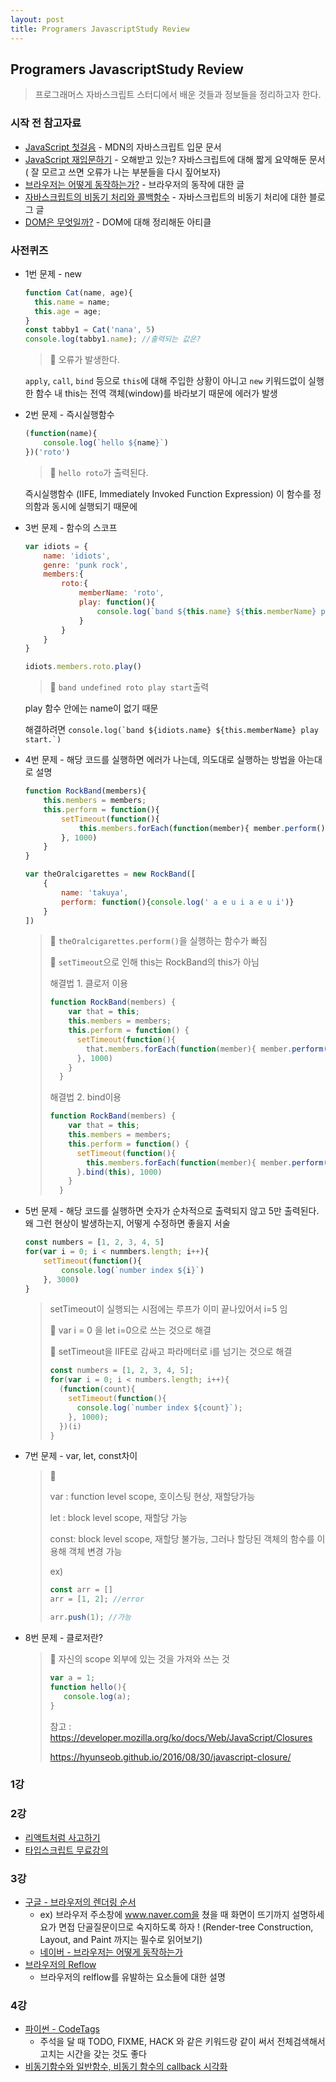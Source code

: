 ```yaml
---
layout: post
title: Programers JavascriptStudy Review
---
```




## Programers JavascriptStudy Review

>프로그래머스 자바스크립트 스터디에서 배운 것들과 정보들을 정리하고자 한다. 



### 시작 전 참고자료

- [JavaScript 첫걸음](https://developer.mozilla.org/ko/docs/Learn/JavaScript/First_steps) - MDN의 자바스크립트 입문 문서
- [JavaScript 재입문하기](https://developer.mozilla.org/ko/docs/A_re-introduction_to_JavaScript) - 오해받고 있는? 자바스크립트에 대해 짧게 요약해둔 문서 ( 잘 모르고 쓰면 오류가 나는 부분들을 다시 짚어보자)
- [브라우저는 어떻게 동작하는가?](https://d2.naver.com/helloworld/59361) - 브라우저의 동작에 대한 글
- [자바스크립트의 비동기 처리와 콜백함수](https://joshua1988.github.io/web-development/javascript/javascript-asynchronous-operation/) - 자바스크립트의 비동기 처리에 대한 블로그 글
- [DOM은 무엇일까?](https://wit.nts-corp.com/2019/02/14/5522) - DOM에 대해 정리해둔 아티클



### 사전퀴즈

- 1번 문제 - new

  ```javascript
  function Cat(name, age){
  	this.name = name;
  	this.age = age;
  }
  const tabby1 = Cat('nana', 5)
  console.log(tabby1.name); //출력되는 값은?
  ```

  > 🔑 오류가 발생한다. 

  `apply`, `call`, `bind` 등으로 `this`에 대해 주입한 상황이 아니고 `new` 키워드없이 실행한 함수 내 this는 전역 객체(window)를 바라보기 때문에 에러가 발생



- 2번 문제 - 즉시실행함수

  ```javascript
  (function(name){
      console.log(`hello ${name}`)
  })('roto')
  ```

  > 🔑  ```hello roto```가 출력된다.

  즉시실행함수 (IIFE, Immediately Invoked Function Expression) 이 함수를 정의함과 동시에 실행되기 때문에



- 3번 문제 - 함수의 스코프

  ```javascript
  var idiots = {
      name: 'idiots',
      genre: 'punk rock',
      members:{
          roto:{
              memberName: 'roto',
              play: function(){
                  console.log(`band ${this.name} ${this.memberName} play start`)
              }
          }
      }
  }
  
  idiots.members.roto.play()
  ```

  > 🔑 ```band undefined roto play start```출력

  play 함수 안에는 name이 없기 때문

  해결하려면  ```console.log(`band ${idiots.name} ${this.memberName} play start.`)```





- 4번 문제 - 해당 코드를 실행하면 에러가 나는데, 의도대로 실행하는 방법을 아는대로 설명

  ```javascript
  function RockBand(members){
      this.members = members;
      this.perform = function(){
          setTimeout(function(){
              this.members.forEach(function(member){ member.perform() })
          }, 1000)
      }
  }
  
  var theOralcigarettes = new RockBand([
      {
          name: 'takuya',
          perform: function(){console.log(' a e u i a e u i')}
      }
  ])
  ```

  > 🔑  ```theOralcigarettes.perform()```을 실행하는 함수가 빠짐
  >
  > 🔑 ```setTimeout```으로 인해 this는 RockBand의 this가 아님
  >
  > 해결법 1. 클로저 이용 
  >
  > ```javascript
  > function RockBand(members) {
  >     var that = this;
  >     this.members = members;
  >     this.perform = function() {
  >       setTimeout(function(){
  >         that.members.forEach(function(member){ member.perform() })
  >       }, 1000)
  >     }
  >   }
  > ```
  >
  > 해결법 2. bind이용
  >
  > ```javascript
  > function RockBand(members) {
  >     var that = this;
  >     this.members = members;
  >     this.perform = function() {
  >       setTimeout(function(){
  >         this.members.forEach(function(member){ member.perform() })
  >       }.bind(this), 1000)
  >     }
  >   }
  > ```



- 5번 문제 - 해당 코드를 실행하면 숫자가 순차적으로 출력되지 않고 5만 출력된다. 왜 그런 현상이 발생하는지, 어떻게 수정하면 좋을지 서술

  ```javascript
  const numbers = [1, 2, 3, 4, 5]
  for(var i = 0; i < nummbers.length; i++){
      setTimeout(function(){
          console.log(`number index ${i}`)
      }, 3000)
  }
  ```

  >  setTimeout이 실행되는 시점에는 루프가 이미 끝나있어서 i=5 임
  >
  > 🔑 var i = 0 을 let i=0으로 쓰는 것으로 해결
  >
  > 🔑 setTimeout을 IIFE로 감싸고 파라메터로 i를 넘기는 것으로 해결 
  >
  > ```javascript
  > const numbers = [1, 2, 3, 4, 5];
  > for(var i = 0; i < numbers.length; i++){ 
  >   (function(count){
  >     setTimeout(function(){
  >       console.log(`number index ${count}`);
  >     }, 1000);
  >   })(i)
  > }
  > ```





- 7번 문제 - var, let, const차이

  >🔑 
  >
  >var : function level scope, 호이스팅 현상, 재할당가능
  >
  >let : block level scope, 재할당 가능
  >
  >const: block level scope, 재할당 불가능, 그러나 할당된 객체의 함수를 이용해 객체 변경 가능
  >
  >ex)
  >
  >```javascript
  >const arr = []
  >arr = [1, 2]; //error
  >
  >arr.push(1); //가능
  >```



- 8번 문제 - 클로저란?

  >🔑  자신의 scope 외부에 있는 것을 가져와 쓰는 것
  >
  >``` javascript
  >var a = 1;
  >function hello(){
  >    console.log(a); 
  >}
  >```
  >
  >참고 : https://developer.mozilla.org/ko/docs/Web/JavaScript/Closures
  >
  >https://hyunseob.github.io/2016/08/30/javascript-closure/



### 1강 



### 2강  

-  [리액트처럼 사고하기](https://ko.reactjs.org/docs/thinking-in-react.html)
-  [타입스크립트 무료강의](https://www.inflearn.com/course/%ED%83%80%EC%9E%85%EC%8A%A4%ED%81%AC%EB%A6%BD%ED%8A%B8-%EC%BD%94%EB%A6%AC%EC%95%84-1705-%EA%B8%B0%EC%B4%88-%EC%84%B8%EB%AF%B8%EB%82%98#)





### 3강  

- [구글 - 브라우저의 렌더링 순서](https://developers.google.com/web/fundamentals/performance/critical-rendering-path/constructing-the-object-model)
  - ex) 브라우저 주소창에 www.naver.com을 쳤을 때 화면이 뜨기까지 설명하세요가 면접 단골질문이므로 숙지하도록 하자 ! (Render-tree Construction, Layout, and Paint 까지는 필수로 읽어보기)
  - [네이버 - 브라우저는 어떻게 동작하는가]( https://d2.naver.com/helloworld/59361)
- [브라우저의 Reflow](https://gist.github.com/paulirish/5d52fb081b3570c81e3a)
  - 브라우저의 relflow를 유발하는 요소들에 대한 설명



### 4강

- [파이썬 - CodeTags](https://www.python.org/dev/peps/pep-0350/#id22)
  - 주석을 달 때 TODO, FIXME, HACK 와 같은 키워드랑 같이 써서 전체검색해서 고치는 시간을 갖는 것도 좋다
- [비동기함수와 일반함수, 비동기 함수의 callback 시각화](http://latentflip.com/loupe/?code=JC5vbignYnV0dG9uJywgJ2NsaWNrJywgZnVuY3Rpb24gb25DbGljaygpIHsKICAgIHNldFRpbWVvdXQoZnVuY3Rpb24gdGltZXIoKSB7CiAgICAgICAgY29uc29sZS5sb2coJ1lvdSBjbGlja2VkIHRoZSBidXR0b24hJyk7ICAgIAogICAgfSwgMjAwMCk7Cn0pOwoKY29uc29sZS5sb2coIkhpISIpOwoKc2V0VGltZW91dChmdW5jdGlvbiB0aW1lb3V0KCkgewogICAgY29uc29sZS5sb2coIkNsaWNrIHRoZSBidXR0b24hIik7Cn0sIDUwMDApOwoKY29uc29sZS5sb2coIldlbGNvbWUgdG8gbG91cGUuIik7!!!PGJ1dHRvbj5DbGljayBtZSE8L2J1dHRvbj4%3D)